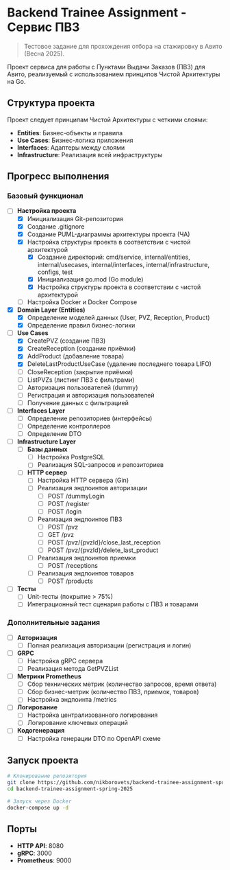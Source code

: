 # Backend Trainee Assignment - Сервис ПВЗ

> Тестовое задание для прохождения отбора на стажировку в Авито (Весна 2025).

Проект сервиса для работы с Пунктами Выдачи Заказов (ПВЗ) для Авито, реализуемый с использованием принципов Чистой Архитектуры на Go.

## Структура проекта

Проект следует принципам Чистой Архитектуры с четкими слоями:
- **Entities**: Бизнес-объекты и правила
- **Use Cases**: Бизнес-логика приложения
- **Interfaces**: Адаптеры между слоями
- **Infrastructure**: Реализация всей инфраструктуры

## Прогресс выполнения

### Базовый функционал

- [ ] **Настройка проекта**
  - [x] Инициализация Git-репозитория
  - [x] Создание .gitignore
  - [x] Создание PUML-диаграммы архитектуры проекта (ЧА)
  - [x] Настройка структуры проекта в соответствии с чистой архитектурой
    - [x] Создание директорий: cmd/service, internal/entities, internal/usecases, internal/interfaces, internal/infrastructure, configs, test
    - [x] Инициализация go.mod (Go module)
    - [x] Настройка структуры проекта в соответствии с чистой архитектурой
  - [ ] Настройка Docker и Docker Compose

- [x] **Domain Layer (Entities)**
  - [x] Определение моделей данных (User, PVZ, Reception, Product)
  - [x] Определение правил бизнес-логики

- [ ] **Use Cases**
  - [x] CreatePVZ (создание ПВЗ)
  - [x] CreateReception (создание приёмки)
  - [x] AddProduct (добавление товара)
  - [x] DeleteLastProductUseCase (удаление последнего товара LIFO)
  - [ ] CloseReception (закрытие приёмки)
  - [ ] ListPVZs (листинг ПВЗ с фильтрами)
  - [ ] Авторизация пользователей (dummy)
  - [ ] Регистрация и авторизация пользователей
  - [ ] Получение данных с фильтрацией

- [ ] **Interfaces Layer**
  - [ ] Определение репозиториев (интерфейсы)
  - [ ] Определение контроллеров
  - [ ] Определение DTO

- [ ] **Infrastructure Layer**
  - [ ] **Базы данных**
    - [ ] Настройка PostgreSQL
    - [ ] Реализация SQL-запросов и репозиториев
    
  - [ ] **HTTP сервер**
    - [ ] Настройка HTTP сервера (Gin)
    - [ ] Реализация эндпоинтов авторизации
      - [ ] POST /dummyLogin
      - [ ] POST /register
      - [ ] POST /login
    - [ ] Реализация эндпоинтов ПВЗ
      - [ ] POST /pvz
      - [ ] GET /pvz
      - [ ] POST /pvz/{pvzId}/close_last_reception
      - [ ] POST /pvz/{pvzId}/delete_last_product
    - [ ] Реализация эндпоинтов приемки
      - [ ] POST /receptions
    - [ ] Реализация эндпоинтов товаров
      - [ ] POST /products

- [ ] **Тесты**
  - [ ] Unit-тесты (покрытие > 75%)
  - [ ] Интеграционный тест сценария работы с ПВЗ и товарами

### Дополнительные задания

- [ ] **Авторизация**
  - [ ] Полная реализация авторизации (регистрация и логин)

- [ ] **GRPC**
  - [ ] Настройка gRPC сервера
  - [ ] Реализация метода GetPVZList

- [ ] **Метрики Prometheus**
  - [ ] Сбор технических метрик (количество запросов, время ответа)
  - [ ] Сбор бизнес-метрик (количество ПВЗ, приемок, товаров)
  - [ ] Настройка эндпоинта /metrics

- [ ] **Логирование**
  - [ ] Настройка централизованного логирования
  - [ ] Логирование ключевых операций

- [ ] **Кодогенерация**
  - [ ] Настройка генерации DTO по OpenAPI схеме

## Запуск проекта

```bash
# Клонирование репозитория
git clone https://github.com/nikborovets/backend-trainee-assignment-spring-2025.git
cd backend-trainee-assignment-spring-2025

# Запуск через Docker
docker-compose up -d
```

## Порты

- **HTTP API**: 8080
- **gRPC**: 3000
- **Prometheus**: 9000
